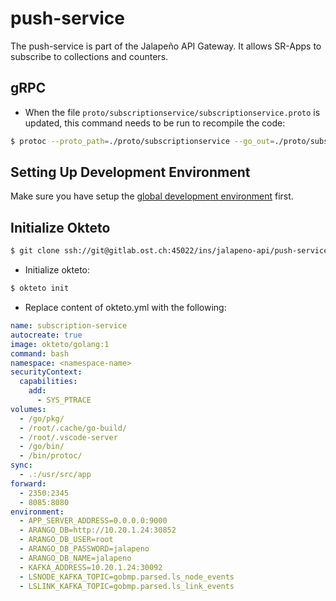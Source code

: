 # push-service
The push-service is part of the Jalapeño API Gateway. It allows SR-Apps to subscribe to collections and counters.

## gRPC
- When the file `proto/subscriptionservice/subscriptionservice.proto` is updated, this command needs to be run to recompile the code:
```bash
$ protoc --proto_path=./proto/subscriptionservice --go_out=./proto/subscriptionservice --go_opt=paths=source_relative --go-grpc_out=./proto/subscriptionservice --go-grpc_opt=paths=source_relative ./proto/subscriptionservice/subscriptionservice.proto
```
## Setting Up Development Environment
Make sure you have setup the [global development environment](https://gitlab.ost.ch/ins/jalapeno-api/request-service/-/wikis/Development-Environment) first.

## Initialize Okteto
```bash
$ git clone ssh://git@gitlab.ost.ch:45022/ins/jalapeno-api/push-service.git
```
- Initialize okteto:
```bash
$ okteto init
```
- Replace content of okteto.yml with the following:
```yml
name: subscription-service
autocreate: true
image: okteto/golang:1
command: bash
namespace: <namespace-name>
securityContext:
  capabilities:
    add:
      - SYS_PTRACE
volumes:
  - /go/pkg/
  - /root/.cache/go-build/
  - /root/.vscode-server
  - /go/bin/
  - /bin/protoc/
sync:
  - .:/usr/src/app
forward:
  - 2350:2345
  - 8085:8080
environment:
  - APP_SERVER_ADDRESS=0.0.0.0:9000
  - ARANGO_DB=http://10.20.1.24:30852
  - ARANGO_DB_USER=root
  - ARANGO_DB_PASSWORD=jalapeno
  - ARANGO_DB_NAME=jalapeno
  - KAFKA_ADDRESS=10.20.1.24:30092
  - LSNODE_KAFKA_TOPIC=gobmp.parsed.ls_node_events
  - LSLINK_KAFKA_TOPIC=gobmp.parsed.ls_link_events
```
